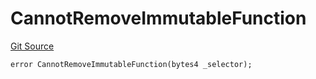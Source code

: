 # CannotRemoveImmutableFunction
[Git Source](https://github.com/thrackle-io/aquifi-rules-v1/blob/39d269094241d21cf978e159a9b52cf3c140671a/src/client/token/handler/diamond/HandlerDiamondLib.sol)


```solidity
error CannotRemoveImmutableFunction(bytes4 _selector);
```

